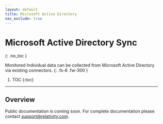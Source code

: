 ```yaml
---
layout: default
title: Microsoft Active Directory
nav_exclude: true
---
```


# Microsoft Active Directory Sync
{: .no_toc }

Monitored Individual data can be collected from Microsoft Active Directory via existing connectors.
{: .fs-6 .fw-300 }

1. TOC
{:toc}

---

## Overview
Public documentation is coming soon. For complete documentation please contact [support@relativity.com](mailto:support@relativity.com).